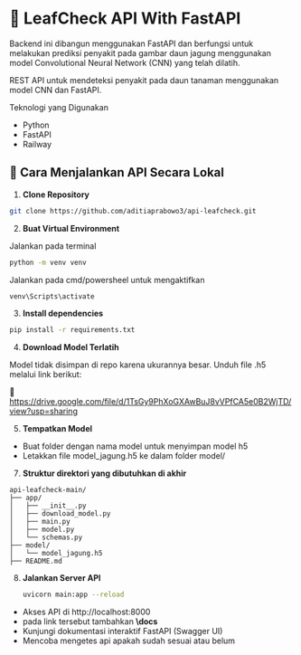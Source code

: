 # 🌿 LeafCheck API With FastAPI

Backend ini dibangun menggunakan FastAPI dan berfungsi untuk melakukan prediksi penyakit pada gambar daun jagung menggunakan model Convolutional Neural Network (CNN) yang telah dilatih.

REST API untuk mendeteksi penyakit pada daun tanaman menggunakan model CNN dan FastAPI.

Teknologi yang Digunakan
- Python
- FastAPI
- Railway

## 🚀 Cara Menjalankan API Secara Lokal

1. **Clone Repository**

```bash
git clone https://github.com/aditiaprabowo3/api-leafcheck.git
```

2. **Buat Virtual Environment**

Jalankan pada terminal
```bash
python -m venv venv
```

Jalankan pada cmd/powersheel untuk mengaktifkan
```bash
venv\Scripts\activate
```

3. **Install dependencies**
   
```bash
pip install -r requirements.txt
```
   
4. **Download Model Terlatih**

Model tidak disimpan di repo karena ukurannya besar. Unduh file .h5 melalui link berikut:

🔗 https://drive.google.com/file/d/1TsGy9PhXoGXAwBuJ8vVPfCA5e0B2WjTD/view?usp=sharing

5. **Tempatkan Model**
   
- Buat folder dengan nama model untuk menyimpan model h5 
- Letakkan file model_jagung.h5 ke dalam folder model/

7. **Struktur direktori yang dibutuhkan di akhir**
   
```
api-leafcheck-main/
├── app/
│   ├── __init__.py
│   ├── download_model.py
│   ├── main.py
│   ├── model.py
│   └── schemas.py
├── model/
│   └── model_jagung.h5
├── README.md
```

8. **Jalankan Server API**
   ```bash
   uvicorn main:app --reload
   ```
- Akses API di http://localhost:8000
- pada link tersebut tambahkan **\docs**
- Kunjungi dokumentasi interaktif FastAPI (Swagger UI)
- Mencoba mengetes api apakah sudah sesuai atau belum

